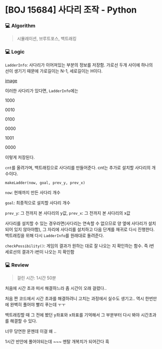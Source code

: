 # [BOJ 15684] 사다리 조작 - Python

### :computer: Algorithm

> 시뮬레이션, 브루트포스, 백트래킹



### :computer: Logic

`LadderInfo`: 사다리가 이어져있는 부분의 정보를 저장함. 가로선 두개 사이에 하나의 선이 생기기 때문에 가로길이는 N-1, 세로길이는 H이다.

[image](https://github.com/JungDayoon/AlgorithmStudy/issues/1#issue-721249290)

이러한 사다리가 있다면, `LadderInfo`에는

1000

0010

0100

0000

1001

0000

이렇게 저장된다.

`cnt`를 올려가며, 백트래킹으로 사다리를 만들어준다. cnt는 추가로 설치할 사다리의 개수이다.

`makeLadder(now, goal, prev_y, prev_x)`

`now`: 현재까지 만든 사다리 개수

`goal`: 최종적으로 설치할 사다리 개수

`prev_y`: 그 전까지 본 사다리의 y값, `prev_x`: 그 전까지 본 사다리의 x값

사다리를 설치할 수 있는 경우라면(사다리는 연속할 수 없으므로 양 옆에 사다리가 설치되어 있지 않아야함), 그 자리에 사다리를 설치하고 다음 단계를 재귀로 다시 진행한다. 백트래킹을 위해 다시 `LadderInfo`를 원래대로 돌려준다.



`checkPossibility()`: 게임의 결과가 원하는 대로 잘 나오는 지 확인하는 함수. 즉 i번 세로선의 결과가 i번이 나오는 지 확인함



### :computer: Review

> 걸린 시간: 1시간 50분

처음에 시간 초과 떠서 해결하느라 좀 시간이 오래 걸렸다..

처음 짠 코드에서 시간 초과를 해결하려니 고치는 과정에서 실수도 생기고.. 역시 한번만에 완벽히 풀어야 빨리 푸는데 ㅜㅜ

백트래킹할 때 그 전에 봤던 y좌표와 x좌표를 기억해서 그 부분부터 다시 봐야 시간초과를 해결할 수 있다.

너무 당연한 문젠데 이걸 왜 ..

1시간 반안에 풀어야되는데 ~~~ 멘탈 개복치가 되어간다 흑

